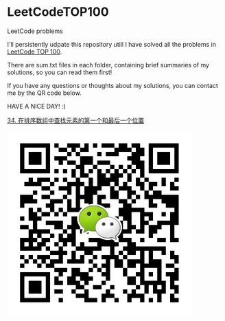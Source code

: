 # LeetCodeTOP100
LeetCode problems

I'll persistently udpate this repository utill I have solved all the problems in [LeetCode TOP 100](https://leetcode-cn.com/problemset/all/?listId=2cktkvj).

There are sum.txt files in each folder, containing brief summaries of my solutions, so you can read them first!

If you have any questions or thoughts about my solutions, you can contact me by the QR code below. 

HAVE A NICE DAY! :)

[34. 在排序数组中查找元素的第一个和最后一个位置](34.%20在排序数组中查找元素的第一个和最后一个位置/)

![wechat](imgs/wechat.jpg)
